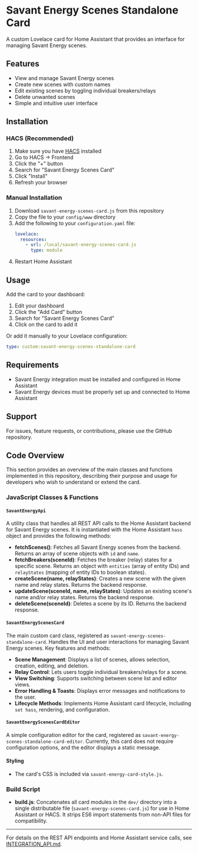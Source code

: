 # Savant Energy Scenes Standalone Card

A custom Lovelace card for Home Assistant that provides an interface for managing Savant Energy scenes.

## Features

- View and manage Savant Energy scenes
- Create new scenes with custom names
- Edit existing scenes by toggling individual breakers/relays
- Delete unwanted scenes
- Simple and intuitive user interface

## Installation

### HACS (Recommended)

1. Make sure you have [HACS](https://hacs.xyz/) installed
2. Go to HACS → Frontend
3. Click the "+" button
4. Search for "Savant Energy Scenes Card"
5. Click "Install"
6. Refresh your browser

### Manual Installation

1. Download `savant-energy-scenes-card.js` from this repository
2. Copy the file to your `config/www` directory
3. Add the following to your `configuration.yaml` file:
   ```yaml
   lovelace:
     resources:
       - url: /local/savant-energy-scenes-card.js
         type: module
   ```
4. Restart Home Assistant

## Usage

Add the card to your dashboard:

1. Edit your dashboard
2. Click the "Add Card" button
3. Search for "Savant Energy Scenes Card"
4. Click on the card to add it

Or add it manually to your Lovelace configuration:

```yaml
type: custom:savant-energy-scenes-standalone-card
```

## Requirements

- Savant Energy integration must be installed and configured in Home Assistant
- Savant Energy devices must be properly set up and connected to Home Assistant

## Support

For issues, feature requests, or contributions, please use the GitHub repository.

## Code Overview

This section provides an overview of the main classes and functions implemented in this repository, describing their purpose and usage for developers who wish to understand or extend the card.

### JavaScript Classes & Functions

#### `SavantEnergyApi`
A utility class that handles all REST API calls to the Home Assistant backend for Savant Energy scenes. It is instantiated with the Home Assistant `hass` object and provides the following methods:

- **fetchScenes()**: Fetches all Savant Energy scenes from the backend. Returns an array of scene objects with `id` and `name`.
- **fetchBreakers(sceneId)**: Fetches the breaker (relay) states for a specific scene. Returns an object with `entities` (array of entity IDs) and `relayStates` (mapping of entity IDs to boolean states).
- **createScene(name, relayStates)**: Creates a new scene with the given name and relay states. Returns the backend response.
- **updateScene(sceneId, name, relayStates)**: Updates an existing scene's name and/or relay states. Returns the backend response.
- **deleteScene(sceneId)**: Deletes a scene by its ID. Returns the backend response.

#### `SavantEnergyScenesCard`
The main custom card class, registered as `savant-energy-scenes-standalone-card`. Handles the UI and user interactions for managing Savant Energy scenes. Key features and methods:

- **Scene Management**: Displays a list of scenes, allows selection, creation, editing, and deletion.
- **Relay Control**: Lets users toggle individual breakers/relays for a scene.
- **View Switching**: Supports switching between scene list and editor views.
- **Error Handling & Toasts**: Displays error messages and notifications to the user.
- **Lifecycle Methods**: Implements Home Assistant card lifecycle, including `set hass`, rendering, and configuration.

#### `SavantEnergyScenesCardEditor`
A simple configuration editor for the card, registered as `savant-energy-scenes-standalone-card-editor`. Currently, this card does not require configuration options, and the editor displays a static message.

#### Styling
- The card's CSS is included via `savant-energy-card-style.js`.

### Build Script
- **build.js**: Concatenates all card modules in the `dev/` directory into a single distributable file (`savant-energy-scenes-card.js`) for use in Home Assistant or HACS. It strips ES6 import statements from non-API files for compatibility.

---

For details on the REST API endpoints and Home Assistant service calls, see [INTEGRATION_API.md](./INTEGRATION_API.md).
